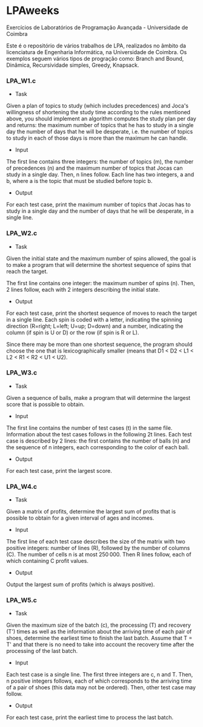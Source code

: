 # LPAweeks
Exercícios de Laboratórios de Programação Avançada - Universidade de Coimbra

Este é o repositório de vários trabalhos de LPA, realizados no âmbito da licenciatura de Engenharia Informática, na Universidade de Coimbra. Os exemplos seguem vários tipos de progração como: Branch and Bound, Dinâmica, Recursividade simples, Greedy, Knapsack.

### **LPA_W1.c**

* Task

Given a plan of topics to study (which includes precedences) and Joca's willingness of shortening the study time according to the rules mentioned above, you should implement an algorithm computes the study plan per day and returns:
  the maximum number of topics that he has to study in a single day
  the number of days that he will be desperate, i.e. the number of topics to study in each of those days is more than the maximum he can handle.

* Input

The first line contains three integers: the number of topics (m), the number of precedences (n) and the maximum number of topics that Jocas can study in a single day. Then, n lines follow. Each line has two integers, a and b, where a is the topic that must be studied before topic b.

* Output

For each test case, print the maximum number of topics that Jocas has to study in a single day and the number of days that he will be desperate, in a single line.

### **LPA_W2.c**

* Task

Given the initial state and the maximum number of spins allowed, the goal is to make a program that will determine the shortest sequence of spins that reach the target.

The first line contains one integer: the maximum number of spins (n). Then, 2 lines follow, each with 2 integers describing the initial state.

* Output

For each test case, print the shortest sequence of moves to reach the target in a single line. Each spin is coded with a letter, indicating the spinning direction (R=right; L=left; U=up; D=down) and a number, indicating the column (if spin is U or D) or the row (if spin is R or L).

Since there may be more than one shortest sequence, the program should choose the one that is lexicographically smaller (means that D1 < D2 < L1 < L2 < R1 < R2 < U1 < U2).

### **LPA_W3.c**

* Task

Given a sequence of balls, make a program that will determine the largest score that is possible to obtain.

* Input

The first line contains the number of test cases (t) in the same file. Information about the test cases follows in the following 2t lines. Each test case is described by 2 lines: the first contains the number of balls (n) and the sequence of n integers, each corresponding to the color of each ball.

* Output

For each test case, print the largest score.

### **LPA_W4.c**

* Task

Given a matrix of profits, determine the largest sum of profits that is possible to obtain for a given interval of ages and incomes.

* Input

The first line of each test case describes the size of the matrix with two positive integers: number of lines (R), followed by the number of columns (C). The number of cells n is at most 250 000. Then R lines follow, each of which containing C profit values.

* Output

Output the largest sum of profits (which is always positive).

### **LPA_W5.c**

* Task

Given the maximum size of the batch (c), the processing (T) and recovery (T') times as well as the information about the arriving time of each pair of shoes, determine the earliest time to finish the last batch. Assume that T = T' and that there is no need to take into account the recovery time after the processing of the last batch.

* Input

Each test case is a single line. The first three integers are c, n and T. Then, n positive integers follows, each of which corresponds to the arriving time of a pair of shoes (this data may not be ordered). Then, other test case may follow.

* Output

For each test case, print the earliest time to process the last batch.
